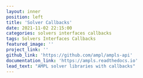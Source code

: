 ```yaml
---
layout: inner
position: left
title: 'Solver Callbacks'
date: 2021-11-02 22:15:00
categories: solvers interfaces callbacks
tags: Solvers Interfaces Callbacks
featured_image: ''
project_link: ''
github_link: 'https://github.com/ampl/ampls-api'
documentation_link: 'https://ampls.readthedocs.io'
lead_text: "AMPL solver libraries with callbacks"
---
```

